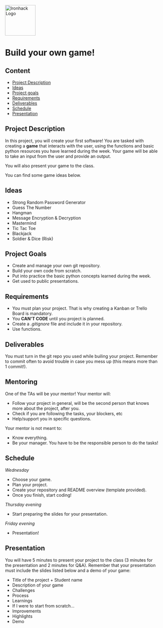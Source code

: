 <img src="https://bit.ly/2VnXWr2" alt="Ironhack Logo" width="100"/>

# Build your own game!

## Content
- [Project Description](#project-description)
- [Ideas](#ideas)
- [Project goals](#project-goals)
- [Requirements](#requirements)
- [Deliverables](#deliverables)
- [Schedule](#schedule)
- [Presentation](#presentation)

<a name="project-description"></a>

## Project Description
In this project, you will create your first software!
You are tasked with creating a **game** that interacts with the user, using the functions and basic python resources you have learned during the week. Your game will be able to take an input from the user and provide an output. 

You will also present your game to the class. 

You can find some game ideas below.

<a name="ideas"></a>

## Ideas
* Strong Random Password Generator
* Guess The Number
* Hangman
* Message Encryption & Decryption
* Mastermind
* Tic Tac Toe
* Blackjack
* Soldier & Dice (Risk)

<a name="project-goals"></a>

## Project Goals
* Create and manage your own git repository. 
* Build your own code from scratch. 
* Put into practice the basic python concepts learned during the week.
* Get used to public presentations. 

<a name="requirements"></a>

## Requirements
* You must plan your project. That is why creating a Kanban or Trello Board is mandatory.
* You **CAN'T CODE** until you project is planned. 
* Create a *.gitignore* file and include it in your repository. 
* Use functions. 

<a name="deliverables"></a>

## Deliverables
You must turn in the git repo you used while builing your project. Remember to commit often to avoid trouble in case you mess up (this means more than 1 commit!).

<a name="schedule"></a>


## Mentoring
One of the TAs will be your mentor!
Your mentor will:
* Follow your project in general, will be the second person that knows more about the project, after you.
* Check if you are following the tasks, your blockers, etc
* Help/support you in specific questions.

Your mentor is not meant to:
* Know everything.
* Be your manager. You have to be the responsible person to do the tasks!

## Schedule
*Wednesday*
* Choose your game.
* Plan your project.
* Create your repository and README overview (template provided).
* Once you finish, start coding!

*Thursday evening*
* Start preparing the slides for your presentation. 

*Friday evening*
* Presentation!

<a name="presentation"></a>

## Presentation
You will have 5 minutes to present your project to the class (3 minutes for the presentation and 2 minutes for Q&A). Remember that your presentation must include the slides listed below and a demo of your game:

* Title of the project + Student name  
* Description of your game  
* Challenges  
* Process  
* Learnings    
* If I were to start from scratch...    
* Improvements  
* Highlights  
* Demo   
